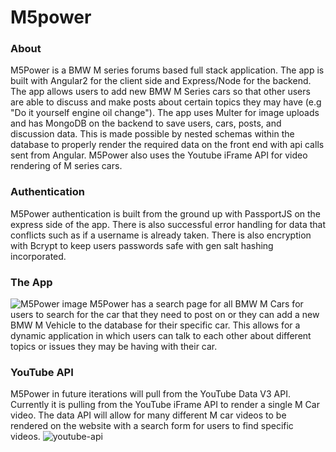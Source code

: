 # M5power

### About
M5Power is a BMW M series forums based full stack application. The app is built with Angular2 for the client side and Express/Node for the backend. The app allows users to add new BMW M Series cars so that other users are able to discuss and make posts about certain topics they may have (e.g "Do it yourself engine oil change"). The app uses Multer for image uploads and has MongoDB on the backend to save users, cars, posts, and discussion data. This is made possible by nested schemas within the database to properly render the required data on the front end with api calls sent from Angular. M5Power also uses the Youtube iFrame API for video rendering of M series cars.

### Authentication
M5Power authentication is built from the ground up with PassportJS on the express side of the app. There is also successful error handling for data that conflicts such as if a username is already taken. There is also encryption with Bcrypt to keep users passwords safe with gen salt hashing incorporated. 

### The App
![M5Power image](https://i.imgur.com/nE5CScS.png)
M5Power has a search page for all BMW M Cars for users to search for the car that they need to post on or they can add a new BMW M Vehicle to the database for their specific car. This allows for a dynamic application in which users can talk to each other about different topics or issues they may be having with their car. 

### YouTube API 
M5Power in future iterations will pull from the YouTube Data V3 API. Currently it is pulling from the YouTube iFrame API to render a single M Car video. The data API will allow for many different M car videos to be rendered on the website with a search form for users to find specific videos. 
![youtube-api](https://i.imgur.com/Glj3HqT.gif)


